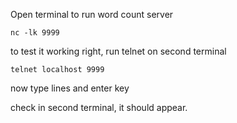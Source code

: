 Open terminal to run word count server

```
nc -lk 9999
```

to test it working right, run telnet on second terminal

```
telnet localhost 9999
```

now type lines and enter key 

check in second terminal, it should appear.




